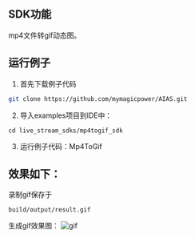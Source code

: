 ## SDK功能
mp4文件转gif动态图。

## 运行例子
1. 首先下载例子代码
```bash
git clone https://github.com/mymagicpower/AIAS.git
```

2. 导入examples项目到IDE中：
```
cd live_stream_sdks/mp4togif_sdk
```

3. 运行例子代码：Mp4ToGif


## 效果如下：
录制gif保存于
```
build/output/result.gif
```

生成gif效果图：
![gif](https://aias-home.oss-cn-beijing.aliyuncs.com/AIAS/video_sdk/result.gif)
